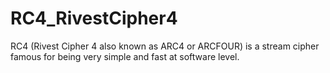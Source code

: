 # RC4_RivestCipher4
RC4  (Rivest Cipher 4 also known as ARC4 or ARCFOUR) is a stream cipher famous for being very simple and fast at software level. 
